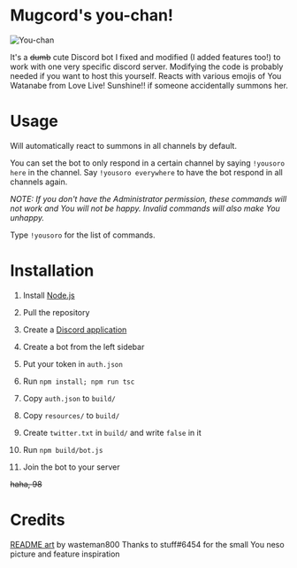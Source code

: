 # Mugcord's you-chan!
![You-chan](https://files.catbox.moe/5fvr0c.png)

It's a ~~dumb~~ cute Discord bot I fixed and modified (I added features too!) to work with one very specific discord server. Modifying the code is probably needed if you want to host this yourself.
Reacts with various emojis of You Watanabe from Love Live! Sunshine!! if someone accidentally summons her.

# Usage

Will automatically react to summons in all channels by default.

You can set the bot to only respond in a certain channel by saying `!yousoro here` in the channel. Say `!yousoro everywhere` to have the bot respond in all channels again.

_NOTE: If you don't have the Administrator permission, these commands will not work and You will not be happy. Invalid commands will also make You unhappy._

Type `!yousoro` for the list of commands.

# Installation

  

1. Install [Node.js](https://nodejs.org/en/)

2. Pull the repository

3. Create a [Discord application](https://discordapp.com/developers/applications)

4. Create a bot from the left sidebar

5. Put your token in `auth.json`

6. Run `npm install; npm run tsc`

7. Copy `auth.json` to `build/`

8. Copy `resources/` to `build/`

9. Create `twitter.txt` in `build/` and write `false` in it

10. Run `npm build/bot.js`

11. Join the bot to your server

~~haha, 98~~

# Credits
[README art](https://x.com/i/web/status/1150801061872930816) by wasteman800
Thanks to stuff#6454 for the small You neso picture and feature inspiration
